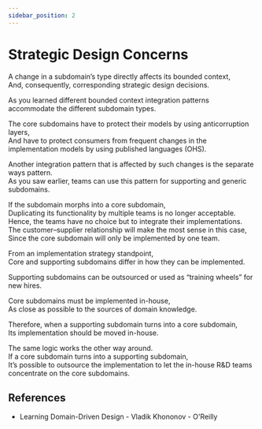 ```yaml
---
sidebar_position: 2
---
```


# Strategic Design Concerns

A change in a subdomain’s type directly affects its bounded context,  
And, consequently, corresponding strategic design decisions.

As you learned different bounded context integration patterns accommodate the different subdomain types.

The core subdomains have to protect their models by using anticorruption layers,  
And have to protect consumers from frequent changes in the implementation models by using published languages (OHS).

Another integration pattern that is affected by such changes is the separate ways pattern.  
As you saw earlier, teams can use this pattern for supporting and generic subdomains.

If the subdomain morphs into a core subdomain,  
Duplicating its functionality by multiple teams is no longer acceptable.  
Hence, the teams have no choice but to integrate their implementations.  
The customer–supplier relationship will make the most sense in this case,  
Since the core subdomain will only be implemented by one team.

From an implementation strategy standpoint,  
Core and supporting subdomains differ in how they can be implemented.

Supporting subdomains can be outsourced or used as “training wheels” for new hires.

Core subdomains must be implemented in-house,  
As close as possible to the sources of domain knowledge.

Therefore, when a supporting subdomain turns into a core subdomain,  
Its implementation should be moved in-house.

The same logic works the other way around.  
If a core subdomain turns into a supporting subdomain,  
It’s possible to outsource the implementation to let the in-house R&D teams concentrate on the core subdomains.

## References

- Learning Domain-Driven Design - Vladik Khononov - O'Reilly
